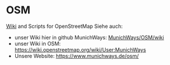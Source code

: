 # OSM
[Wiki](https://github.com/MunichWays/OSM/wiki/OSM-RadlVorrang-Netz-f%C3%BCr-M%C3%BCnchen) and Scripts for OpenStreetMap
Siehe auch:
* unser Wiki hier in github MunichWays: [MunichWays/OSM/wiki](https://github.com/MunichWays/OSM/wiki/OSM-RadlVorrang-Netz-f%C3%BCr-M%C3%BCnchen)
* unser Wiki in OSM: https://wiki.openstreetmap.org/wiki/User:MunichWays
* Unsere Website: https://www.munichways.de/osm/
